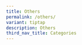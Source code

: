 ```yaml
---
title: Others
permalink: /others/
variant: tiptap
description: Others
third_nav_title: Categories
---
```

<p></p>